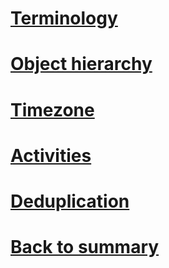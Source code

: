 # [Terminology](011-cncpt-terminology.md)
# [Object hierarchy](012-cncpt-object-hierarchy.md)
# [Timezone](013-cncpt-timezone.md)
# [Activities](014-cncpt-activities.md)
# [Deduplication](015-cncpt-deduplication.md)



# [Back to summary](000-summary.md)